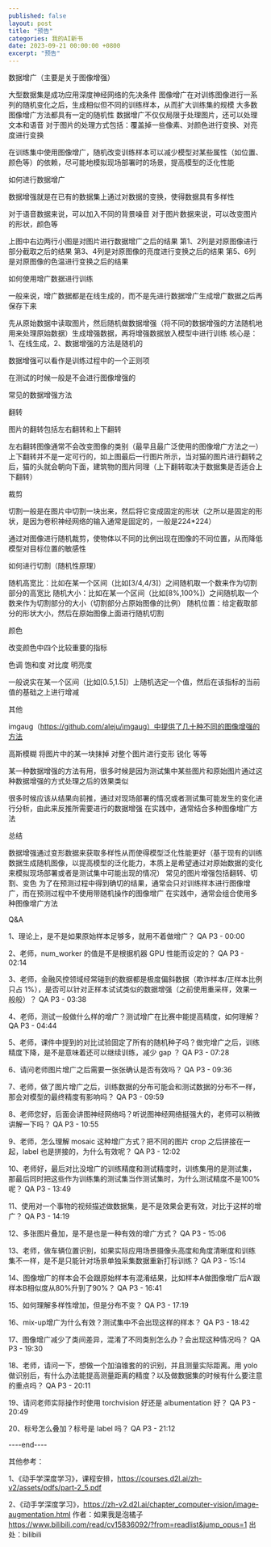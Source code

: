 ```yaml
---
published: false
layout: post
title: "预告"
categories: 我的AI新书
date: 2023-09-21 00:00:00 +0800
excerpt: "预告"
---
```



数据增广（主要是关于图像增强）



大型数据集是成功应用深度神经网络的先决条件
图像增广在对训练图像进行一系列的随机变化之后，生成相似但不同的训练样本，从而扩大训练集的规模
大多数图像增广方法都具有一定的随机性
数据增广不仅仅局限于处理图片，还可以处理文本和语音
对于图片的处理方式包括：覆盖掉一些像素、对颜色进行变换、对亮度进行变换


在训练集中使用图像增广，随机改变训练样本可以减少模型对某些属性（如位置、颜色等）的依赖，尽可能地模拟现场部署时的场景，提高模型的泛化性能





如何进行数据增广



数据增强就是在已有的数据集上通过对数据的变换，使得数据具有多样性

对于语音数据来说，可以加入不同的背景噪音
对于图片数据来说，可以改变图片的形状，颜色等

上图中右边两行小图是对图片进行数据增广之后的结果
第1、2列是对原图像进行部分截取之后的结果
第3、4列是对原图像的亮度进行变换之后的结果
第5、6列是对原图像的色温进行变换之后的结果








如何使用增广数据进行训练



一般来说，增广数据都是在线生成的，而不是先进行数据增广生成增广数据之后再保存下来

先从原始数据中读取图片，然后随机做数据增强（将不同的数据增强的方法随机地用来处理原始数据）生成增强数据，再将增强数据放入模型中进行训练
核心是：1、在线生成，2、数据增强的方法是随机的


数据增强可以看作是训练过程中的一个正则项



在测试的时候一般是不会进行图像增强的









常见的数据增强方法



翻转






图片的翻转包括左右翻转和上下翻转

左右翻转图像通常不会改变图像的类别（最早且最广泛使用的图像增广方法之一）
上下翻转并不是一定可行的，如上图最后一行图片所示，当对猫的图片进行翻转之后，猫的头就会朝向下面，建筑物的图片同理（上下翻转取决于数据集是否适合上下翻转）




裁剪






切割一般是在图片中切割一块出来，然后将它变成固定的形状（之所以是固定的形状，是因为卷积神经网络的输入通常是固定的，一般是224*224）

通过对图像进行随机裁剪，使物体以不同的比例出现在图像的不同位置，从而降低模型对目标位置的敏感性


如何进行切割（随机性原理）

随机高宽比：比如在某一个区间（比如[3/4,4/3]）之间随机取一个数来作为切割部分的高宽比
随机大小：比如在某一个区间（比如[8%,100%]）之间随机取一个数来作为切割部分的大小（切割部分占原始图像的比例）
随机位置：给定截取部分的形状大小，然后在原始图像上面进行随机切割




颜色






改变颜色中四个比较重要的指标

色调
饱和度
对比度
明亮度


一般说实在某一个区间（比如[0.5,1.5]）上随机选定一个值，然后在该指标的当前值的基础之上进行增减





其他






imgaug（https://github.com/aleju/imgaug）中提供了几十种不同的图像增强的方法

高斯模糊
将图片中的某一块抹掉
对整个图片进行变形
锐化
等等


某一种数据增强的方法有用，很多时候是因为测试集中某些图片和原始图片通过这种数据增强的方式处理之后的效果类似

很多时候应该从结果向前推，通过对现场部署的情况或者测试集可能发生的变化进行分析，由此来反推所需要进行的数据增强
在实践中，通常结合多种图像增广方法








总结



数据增强通过变形数据来获取多样性从而使得模型泛化性能更好（基于现有的训练数据生成随机图像，以提高模型的泛化能力，本质上是希望通过对原始数据的变化来模拟现场部署或者是测试集中可能出现的情况）
常见的图片增强包括翻转、切割、变色
为了在预测过程中得到确切的结果，通常会只对训练样本进行图像增广，而在预测过程中不使用带随机操作的图像增广
在实践中，通常会组合使用多种图像增广方法








Q&A



1、理论上，是不是如果原始样本足够多，就用不着做增广？﻿
QA P3 - 00:00
﻿


2、老师，num_worker 的值是不是根据机器 GPU 性能而设定的？﻿
QA P3 - 02:14
﻿


3、老师，金融风控领域经常碰到的数据都是极度偏斜数据（欺诈样本/正样本比例只占 1%），是否可以针对正样本试试类似的数据增强（之前使用重采样，效果一般般）？﻿
QA P3 - 03:38
﻿


4、老师，测试一般做什么样的增广？测试增广在比赛中能提高精度，如何理解？﻿
QA P3 - 04:44
﻿


5、老师，课件中提到的对比试验固定了所有的随机种子吗？做完增广之后，训练精度下降，是不是意味着还可以继续训练，减少 gap ？﻿
QA P3 - 07:28
﻿


6、请问老师图片增广之后需要一张张确认是否有效吗？﻿
QA P3 - 09:36
﻿


7、老师，做了图片增广之后，训练数据的分布可能会和测试数据的分布不一样，那会对模型的最终精度有影响吗？﻿
QA P3 - 09:59
﻿


8、老师您好，后面会讲图神经网络吗？听说图神经网络挺强大的，老师可以稍微讲解一下吗？﻿
QA P3 - 10:55
﻿


9、老师，怎么理解 mosaic 这种增广方式？把不同的图片 crop 之后拼接在一起，label 也是拼接的，为什么有效呢？﻿
QA P3 - 12:02
﻿


10、老师好，最后对比没增广的训练精度和测试精度时，训练集用的是测试集，那最后同时把这些作为训练集的测试集当作测试集时，为什么测试精度不是100%呢？﻿
QA P3 - 13:49
﻿


11、使用对一个事物的视频描述做数据集，是不是效果会更有效，对比于这样的增广？﻿
QA P3 - 14:19
﻿


12、多张图片叠加，是不是也是一种有效的增广方式？﻿
QA P3 - 15:06
﻿


13、老师，做车辆位置识别，如果实际应用场景摄像头高度和角度清晰度和训练集不一样，是不是只能针对场景单独采集数据重新打标训练？﻿
QA P3 - 15:14
﻿


14、图像增广的样本会不会跟原始样本有混淆结果，比如样本A做图像增广后A'跟样本B相似度从80%升到了90%？﻿
QA P3 - 16:41
﻿


15、如何理解多样性增加，但是分布不变？﻿
QA P3 - 17:19
﻿


16、mix-up增广为什么有效？测试集中不会出现这样的样本？﻿
QA P3 - 18:42
﻿


17、图像增广减少了类间差异，混淆了不同类别怎么办？会出现这种情况吗？﻿
QA P3 - 19:30
﻿


18、老师，请问一下，想做一个加油锥套的的识别，并且测量实际距离。用 yolo 做识别后，有什么办法能提高测量距离的精度？以及做数据集的时候有什么要注意的重点吗？﻿
QA P3 - 20:11
﻿


19、请问老师实际操作时使用 torchvision 好还是 albumentation 好？﻿
QA P3 - 20:49
﻿


20、标号怎么叠加？标号是 label 吗？﻿
QA P3 - 21:12
﻿








----end----

其他参考：

1、《动手学深度学习》，课程安排，https://courses.d2l.ai/zh-v2/assets/pdfs/part-2_5.pdf

2、《动手学深度学习》，https://zh-v2.d2l.ai/chapter_computer-vision/image-augmentation.html 作者：如果我是泡橘子 https://www.bilibili.com/read/cv15836092/?from=readlist&jump_opus=1 出处：bilibili